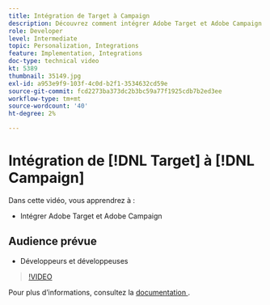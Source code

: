 ```yaml
---
title: Intégration de Target à Campaign
description: Découvrez comment intégrer Adobe Target et Adobe Campaign.
role: Developer
level: Intermediate
topic: Personalization, Integrations
feature: Implementation, Integrations
doc-type: technical video
kt: 5389
thumbnail: 35149.jpg
exl-id: a953e9f9-103f-4c0d-b2f1-3534632cd59e
source-git-commit: fcd2273ba373dc2b3bc59a77f1925cdb7b2ed3ee
workflow-type: tm+mt
source-wordcount: '40'
ht-degree: 2%

---
```


# Intégration de [!DNL Target] à [!DNL Campaign]

Dans cette vidéo, vous apprendrez à :

* Intégrer Adobe Target et Adobe Campaign

## Audience prévue

* Développeurs et développeuses

>[!VIDEO](https://video.tv.adobe.com/v/35149/?quality=12)

Pour plus d’informations, consultez la [ documentation ](https://experienceleague.adobe.com/docs/target/using/integrate/campaign-and-target.html?lang=fr).
